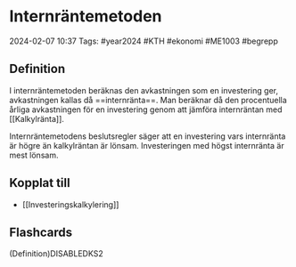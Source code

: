 # Internräntemetoden

2024-02-07 10:37
Tags: #year2024 #KTH #ekonomi #ME1003 #begrepp

## Definition

I internräntemetoden beräknas den avkastningen som en investering ger, avkastningen kallas då ==internränta==. Man beräknar då den procentuella årliga avkastningen för en investering genom att jämföra internräntan med [[Kalkylränta]].

Internräntemetodens beslutsregler säger att en investering vars internränta är högre än kalkylräntan är lönsam. Investeringen med högst internränta är mest lönsam.

## Kopplat till

- [[Investeringskalkylering]]

## Flashcards

 (Definition)DISABLEDKS2
